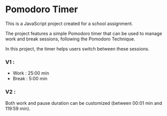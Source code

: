 # Pomodoro Timer
This is a JavaScript project created for a school assignment.

The project features a simple Pomodoro timer that can be used to manage work and break sessions, following the Pomodoro Technique.

In this project, the timer helps users switch between these sessions.

### V1 :
  - Work : 25:00 min
  - Break : 5:00 min

### V2 :
  Both work and pause duration can be customized (between 00:01 min and 119:59 min).
